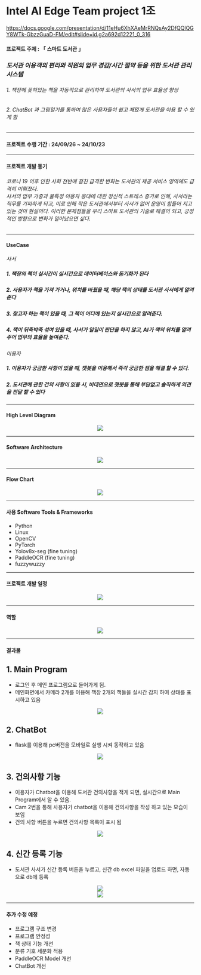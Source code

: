 # Intel AI Edge Team project 1조

https://docs.google.com/presentation/d/11eHu6XhXAeMrRNQsAy2DfQQlQGY8WTk-GbzzGuaD-FM/edit#slide=id.g2a692d12221_0_316 

#### 프로젝트 주제 : 「 스마트 도서관 」 
### *도서관 이용객의 편리와 직원의 업무 경감/시간 절약 등을 위한 도서관 관리 시스템*


######                   1. 책장에 꽂혀있는 책을 자동적으로 관리하여 도서관의 사서의 업무 효율성 향상
######                   2. ChatBot 과 그림일기를 통하여 많은 사용자들이 쉽고 재밌게 도서관을 이용 할 수 있게 함

---
#### 프로젝트 수행 기간 : 24/09/26 ~ 24/10/23

---
#### 프로젝트 개발 동기 
###### 코로나 19 이후 인한 사회 전반에 걸친 급격한 변화는 도서관의 제공 서비스 영역에도 급격히 이뤄졌다.<br> 사서의 업무 가중과 불특정 이용자 응대에 대한 정신적 스트레스 증가로 인해, 사서라는 직무를 기피하게 되고, 이로 인해 작은 도서관에서부터 사서가 없어 운영이 힘들어 지고 있는 것이 현실이다. 이러한 문제점들을 우리 스마트 도서관의 기술로 해결이 되고, 긍정적인 방향으로 변화가 일어났으면 싶다.
---
#### UseCase
*사서*
##### 1. 책장의 책이 실시간이 실시간으로 데이터베이스와 동기화가 된다
##### 2. 사용자가 책을 가져 가거나, 위치를 바꿨을 때, 해당 책의 상태를 도서관 사서에게 알려준다
##### 3. 찾고자 하는 책이 있을 때, 그 책이 어디에 있는지 실시간으로 알려준다.
##### 4. 책이 뒤죽박죽 섞여 있을 때, 사서가 일일이 판단을 하지 않고, AI가 책의 위치를 알려주어 업무의 효율을 높여준다.

*이용자*
##### 1. 이용자가 궁금한 사항이 있을 때, 챗봇을 이용해서 즉각 궁금한 점을 해결 할 수 있다.
##### 2. 도서관에 관한 건의 사항이 있을 시, 비대면으로 챗봇을 통해 부담없고 솔직하게 의견을 전달 할 수 있다
---
#### High Level Diagram
<div style="text-align: center;">
<a href="./images/high_level_diagram.bmp" data-lity>
  <img src="./images/high_level_diagram.bmp" style="width: auto; max-height: 500px;" />
</a>
</div>

---
#### Software Architecture
<div style="text-align: center;">
<a href="./images/sw_architecture.bmp" data-lity>
  <img src="./images/sw_architecture.bmp" style="width: auto; max-height: 500px;" />
</a>
</div>

---
#### Flow Chart
<div style="text-align: center;">
<a href="./images/FlowChart.bmp" data-lity>
  <img src="./images/FlowChart.bmp" style="width: auto; max-height: 500px;" />
</a>
</div>

---
#### 사용 Software Tools & Frameworks 
* Python
* Linux
* OpenCV
* PyTorch
* Yolov8x-seg (fine tuning)
* PaddleOCR (fine tuning)
* fuzzywuzzy
---
#### 프로젝트 개발 일정
<div style="text-align: center;">
<a href="./images/WBS.png" data-lity>
  <img src="./images/WBS.png" style="width: auto; max-height: 500px;" />
</a>
</div>


---
#### 역할
<div style="text-align: center;">
<a href="./images/Role.png" data-lity>
  <img src="./images/Role.png" style="width: auto; max-height: 500px;" />
</a>
</div>


---
#### 결과물
## 1. Main Program<br>
- 로그인 후 메인 프로그램으로 들어가게 됨.<br>
- 메인화면에서 카메라 2개를 이용해 책장 2개의 책들을 실시간 감지 하여 상태를 표시하고 있음
<div style="text-align: center;">
<a href="./images/MainProgram.gif" data-lity>
  <img src="./images/MainProgram.gif" style="width: auto; max-height: 500px;" />
</a>
</div>


## 2. ChatBot<br>
- flask를 이용해 pc버전을 모바일로 실행 시켜 동작하고 있음
<div style="text-align: center;">
<a href="./images/chatbot.gif" data-lity>
  <img src="./images/chatbot.gif" style="width: auto; max-height: 500px;" />
</a>
</div>


## 3. 건의사항 기능<br>
- 이용자가 Chatbot을 이용해 도서관 건의사항을 적게 되면, 실시간으로 Main Program에서 알 수 있음.
- Cam 2번을 통해 사용자가 chatbot을 이용해 건의사항을 작성 하고 있는 모습이 보임
- 건의 사항 버튼을 누르면 건의사항 목록이 표시 됨
<div style="text-align: center;">
<a href="./images/suggestions.gif" data-lity>
  <img src="./images/suggestions.gif" style="width: auto; max-height: 500px;" />
</a>
</div>


## 4. 신간 등록 기능<br>
- 도서관 사서가 신간 등록 버튼을 누르고, 신간 db excel 파일을 업로드 하면, 자동으로 db에 등록
<div style="text-align: center;">
<a href="./images/addnewbooks.gif" data-lity>
  <img src="./images/addnewbooks.gif" style="width: auto; max-height: 500px;" />
</a>
</div>

<div style="text-align: center;">
<a href="./images/addnewbooks_db.gif" data-lity>
  <img src="./images/addnewbooks_db.gif" style="width: auto; max-height: 500px;" />
</a>
</div>


---
#### 추가 수정 예정
* 프로그램 구조 변경
* 프로그램 안정성
* 책 상태 기능 개선
* 분류 기호 세분화 적용
* PaddleOCR Model 개선
* ChatBot 개선
